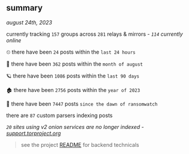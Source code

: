 
## summary
_august 24th, 2023_

currently tracking `157` groups across `281` relays & mirrors - _`114` currently online_

⏲ there have been `24` posts within the `last 24 hours`

🦈 there have been `362` posts within the `month of august`

🪐 there have been `1086` posts within the `last 90 days`

🏚 there have been `2756` posts within the `year of 2023`

🦕 there have been `7447` posts `since the dawn of ransomwatch`

there are `87` custom parsers indexing posts

_`20` sites using v2 onion services are no longer indexed - [support.torproject.org](https://support.torproject.org/onionservices/v2-deprecation/)_

> see the project [README](https://github.com/joshhighet/ransomwatch#ransomwatch--) for backend technicals
